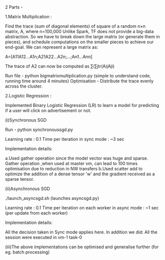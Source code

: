 
2 Parts -

1.Matrix Multiplication :

Find the trace (sum of diagonal elements) of square of a random n×n matrix, A, where n=100,000
Unlike Spark, TF does not provide a big-data abstraction. So we have to break down the large matrix (or generate
them in pieces), and schedule computations on the smaller pieces to achieve our end-goal. We can represent a
large matrix as:

A=[A11A12…A1n;A21A22…A2n;…;An1…Ann]

The trace of A2 can now be computed as
∑i∑jtr(AijAji)

Run file - python bigmatrixmultiplication.py (simple to understand code, running time around 4 minutes)
Optimisation - Distribute the trace evenly across the cluster.



2.Logistic Regression :

Implemented Binary Logistic Regression (LR) to learn a model for predicting if a user will click on
advertisement or not. 


(i)Synchronous SGD

Run - python synchronoussgd.py

Learning rate : 0.1
Time per iteration in sync mode : ~3 sec

Implementation details:

a.Used gather operation since the model vector was huge and sparse. Gather operation ,when used at master vm,
can lead to 100 times optimisation due to reduction in NW transfers
b.Used scatter add to optimize the addition of a dense tensor 'w' and the gradient received as a sparse tensor.


(ii)Asynchronous SGD

./launch_asyncsgd.sh (launches asyncsgd.py)

Learning rate : 0.1
Time per iteration on each worker in async mode : ~1 sec (per update from each worker)

Implementation details:

All the decision taken in Sync mode applies here. In addition we did:
All the session were executed in vm-1 task-0

(iii)The above implementations can be optimised and generalise further (for eg. batch processing)
